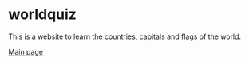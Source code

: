 # worldquiz

This is a website to learn the countries, capitals and flags of the world.

[Main page](quizindex.html)
